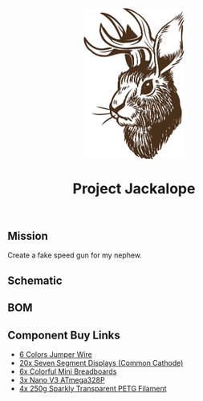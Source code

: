 
<div align="center">
  <img src="assets/jackalope.jpeg" alt="Jackalope" width="200"/>
  <h1>Project Jackalope</h1>
</div>

</br>

## Mission

Create a fake speed gun for my nephew. 

## Schematic



## BOM

## Component Buy Links

- [6 Colors Jumper Wire](https://amzn.to/48XHMGV)
- [20x Seven Segment Displays (Common Cathode)](https://amzn.to/494PFcY)
- [6x Colorful Mini Breadboards](https://amzn.to/48KzYYM)
- [3x Nano V3 ATmega328P](https://amzn.to/494mk2e)
- [4x 250g Sparkly Transparent PETG Filament](https://amzn.to/3vLVUUQ)
